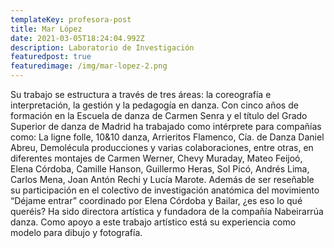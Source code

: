 ```yaml
---
templateKey: profesora-post
title: Mar López
date: 2021-03-05T18:24:04.992Z
description: Laboratorio de Investigación
featuredpost: true
featuredimage: /img/mar-lopez-2.png
---
```

<!--StartFragment-->

Su trabajo se estructura a través de tres áreas: la coreografía e interpretación, la gestión y la pedagogía en danza. Con cinco años de formación en la Escuela de danza de Carmen Senra y el título del Grado Superior de danza de Madrid ha trabajado como intérprete para compañías como: La ligne folle, 10&10 danza, Arrieritos Flamenco, Cía. de Danza Daniel Abreu, Demolécula producciones y varias colaboraciones, entre otras, en diferentes montajes de Carmen Werner, Chevy Muraday, Mateo Feijoó, Elena Córdoba, Camille Hanson, Guillermo Heras, Sol Picó, Andrés Lima, Carlos Mena, Joan Antón Rechi y Lucía Marote. Además de ser reseñable su participación en el colectivo de investigación anatómica del movimiento “Déjame entrar” coordinado por Elena Córdoba y Bailar, ¿es eso lo qué queréis? Ha sido directora artística y fundadora de la compañía Nabeirarrúa danza. Como apoyo a este trabajo artístico está su experiencia como modelo para dibujo y fotografía.



<!--EndFragment-->